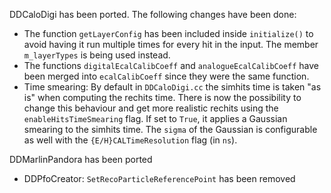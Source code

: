 <!--
Copyright (c) 2020-2024 Key4hep-Project.

This file is part of Key4hep.
See https://key4hep.github.io/key4hep-doc/ for further info.

Licensed under the Apache License, Version 2.0 (the "License");
you may not use this file except in compliance with the License.
You may obtain a copy of the License at

    http://www.apache.org/licenses/LICENSE-2.0

Unless required by applicable law or agreed to in writing, software
distributed under the License is distributed on an "AS IS" BASIS,
WITHOUT WARRANTIES OR CONDITIONS OF ANY KIND, either express or implied.
See the License for the specific language governing permissions and
limitations under the License.
-->
DDCaloDigi has been ported. The following changes have been done:
- The function `getLayerConfig` has been included inside `initialize()` to avoid
  having it run multiple times for every hit in the input. The member
  `m_layerTypes` is being used instead.
- The functions `digitalEcalCalibCoeff` and `analogueEcalCalibCoeff` have been
  merged into `ecalCalibCoeff` since they were the same function.
- Time smearing: By default in `DDCaloDigi.cc` the simhits time is taken "as is"
  when computing the rechits time. There is now the possibility to change this
  behaviour and get more realistic rechits using the `enableHitsTimeSmearing`
  flag. If set to `True`, it applies a Gaussian smearing to the simhits time.
  The `sigma` of the Gaussian is configurable as well with the
  `{E/H}CALTimeResolution` flag (in `ns`).

DDMarlinPandora has been ported
- DDPfoCreator: `SetRecoParticleReferencePoint` has been removed
